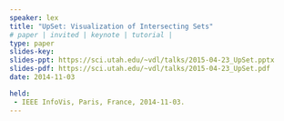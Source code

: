 ```yaml
---
speaker: lex
title: "UpSet: Visualization of Intersecting Sets"
# paper | invited | keynote | tutorial |
type: paper
slides-key: 
slides-ppt: https://sci.utah.edu/~vdl/talks/2015-04-23_UpSet.pptx
slides-pdf: https://sci.utah.edu/~vdl/talks/2015-04-23_UpSet.pdf
date: 2014-11-03

held:
 - IEEE InfoVis, Paris, France, 2014-11-03. 
---
```






